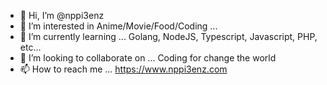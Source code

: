 - 👋 Hi, I’m @nppi3enz
- 👀 I’m interested in Anime/Movie/Food/Coding ...
- 🌱 I’m currently learning ... Golang, NodeJS, Typescript, Javascript, PHP, etc...
- 💞️ I’m looking to collaborate on ... Coding for change the world
- 📫 How to reach me ... https://www.nppi3enz.com

<!---
nppi3enz/nppi3enz is a ✨ special ✨ repository because its `README.md` (this file) appears on your GitHub profile.
You can click the Preview link to take a look at your changes.
--->
